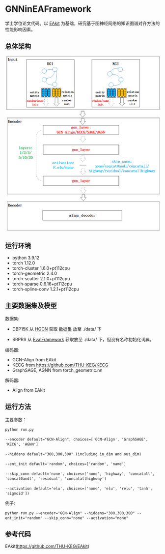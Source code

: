 # GNNinEAFramework

学士学位论文代码。以 [EAkit](https://github.com/THU-KEG/EAkit) 为基础，研究基于图神经网络的知识图谱对齐方法的性能影响因素。

## 总体架构

![](./fig/framework.png)

## 运行环境

- python                             3.9.12
- torch                                1.12.0
- torch-cluster                  1.6.0+pt112cpu
- torch-geometric            2.4.0
- torch-scatter                  2.1.0+pt112cpu
- torch-sparse                   0.6.16+pt112cpu
- torch-spline-conv         1.2.1+pt112cpu

## 主要数据集及模型

数据集:

- DBP15K 从 [HGCN](https://github.com/StephanieWyt/HGCN-JE-JR/) 获取 [数据集](https://drive.google.com/drive/folders/1mfaeLXdqFnOHLYBXiTHWI7MLwtfTgPYQ) 放至 ./data/ 下

- SRPRS  从 [EvalFramework](https://github.com/YF-SHU/EvalFramework) 获取放至 ./data/ 下，但没有名称初始化词典。

  

编码器:

- GCN-Align from EAkit
- KECG from https://github.com/THU-KEG/KECG
- GraphSAGE, AGNN from torch_geometric.nn

解码器:

- Align from EAkit

## 运行方法

主要参数：

```
python run.py

--encoder default="GCN-Align", choices=['GCN-Align', 'GraphSAGE', 'KECG', 'AGNN']

--hiddens default="300,300,300" (including in_dim and out_dim)

--ent_init default='random', choices=['random', 'name']

--skip_conn default='none', choices=['none', 'highway', 'concatall', 'concat0andl', 'residual', 'concatallhighway']

--activation default='elu', choices=['none', 'elu', 'relu', 'tanh', 'sigmoid'])
```

例子:

```
python run.py --encoder="GCN-Align" --hiddens="300,300,300" --ent_init="random" --skip_conn="none" --activation="none"
```

## 参考代码

EAkit(https://github.com/THU-KEG/EAkit)